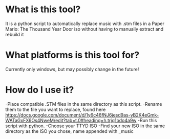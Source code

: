 # What is this tool?
It is a python script to automatically replace music with .stm files in a Paper Mario: The Thousand Year Door iso without having to manually extract and rebuild it
# What platforms is this tool for? 
Currently only windows, but may possibly change in the future!
# How do I use it? 
-Place compatible .STM files in the same directory as this script.
-Rename them to the file you want to replace, found here https://docs.google.com/document/d/1y6c46fNJ6jesd9as-yB2K4eGmk-WATaGxFX6Os4NweM/edit?tab=t.0#heading=h.trjg1bdo4a9w
-Run this script with python. 
-Choose your TTYD ISO
-Find your new ISO in the same directory as the ISO you chose, name appended with _music
